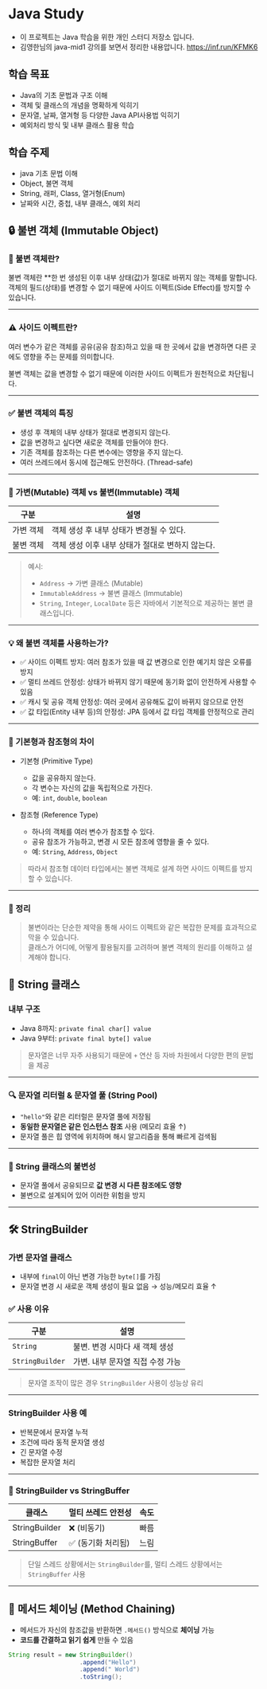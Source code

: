 # Java Study

- 이 프로젝트는 Java 학습을 위한 개인 스터디 저장소 입니다.
- 김영한님의 java-mid1 강의를 보면서 정리한 내용압니다.
  https://inf.run/KFMK6

## 학습 목표
- Java의 기초 문법과 구조 이해
- 객체 및 클래스의 개념을 명확하게 익히기 
- 문자열, 날짜, 열겨형 등 다양한 Java API사용법 익히기 
- 예외처리 방식 및 내부 클래스 활용 학습 

## 학습 주제 
- java 기초 문법 이해 
- Object, 불면 객체
- String, 래퍼, Class, 열거형(Enum)
- 날짜와 시간, 중첩, 내부 클래스, 예외 처리 

## 🔒 불변 객체 (Immutable Object)

### 📌 불변 객체란?
불변 객체란 **한 번 생성된 이후 내부 상태(값)가 절대로 바뀌지 않는 객체를 말합니다.  
객체의 필드(상태)를 변경할 수 없기 때문에 사이드 이펙트(Side Effect)를 방지할 수 있습니다.

---

### ⚠️ 사이드 이펙트란?
여러 변수가 같은 객체를 공유(공유 참조)하고 있을 때 한 곳에서 값을 변경하면 다른 곳에도 영향을 주는 문제를 의미합니다.

불변 객체는 값을 변경할 수 없기 때문에 이러한 사이드 이펙트가 원천적으로 차단됩니다.

---

### ✅ 불변 객체의 특징

- 생성 후 객체의 내부 상태가 절대로 변경되지 않는다.
- 값을 변경하고 싶다면 새로운 객체를 만들어야 한다.
- 기존 객체를 참조하는 다른 변수에는 영향을 주지 않는다.
- 여러 쓰레드에서 동시에 접근해도 안전하다. (Thread-safe)

---

### 🔄 가변(Mutable) 객체 vs 불변(Immutable) 객체

| 구분         | 설명                                                                 |
|--------------|----------------------------------------------------------------------|
| 가변 객체     | 객체 생성 후 내부 상태가 변경될 수 있다.                             |
| 불변 객체     | 객체 생성 이후 내부 상태가 절대로 변하지 않는다.                     |

> 예시:
> - `Address` → 가변 클래스 (Mutable)
> - `ImmutableAddress` → 불변 클래스 (Immutable)
> - `String`, `Integer`, `LocalDate` 등은 자바에서 기본적으로 제공하는 불변 클래스입니다.

---

### 💡 왜 불변 객체를 사용하는가?

- ✅ 사이드 이펙트 방지: 여러 참조가 있을 때 값 변경으로 인한 예기치 않은 오류를 방지
- ✅ 멀티 쓰레드 안정성: 상태가 바뀌지 않기 때문에 동기화 없이 안전하게 사용할 수 있음
- ✅ 캐시 및 공유 객체 안정성: 여러 곳에서 공유해도 값이 바뀌지 않으므로 안전
- ✅ 값 타입(Entity 내부 등)의 안정성: JPA 등에서 값 타입 객체를 안정적으로 관리

---

### 🧠 기본형과 참조형의 차이

- 기본형 (Primitive Type)
    - 값을 공유하지 않는다.
    - 각 변수는 자신의 값을 독립적으로 가진다.
    - 예: `int`, `double`, `boolean`

- 참조형 (Reference Type)
    - 하나의 객체를 여러 변수가 참조할 수 있다.
    - 공유 참조가 가능하고, 변경 시 모든 참조에 영향을 줄 수 있다.
    - 예: `String`, `Address`, `Object`

> 따라서 참조형 데이터 타입에서는 불변 객체로 설계 하면 사이드 이펙트를 방지할 수 있습니다.

---

### 📘 정리

> 불변이라는 단순한 제약을 통해 사이드 이펙트와 같은 복잡한 문제를 효과적으로 막을 수 있습니다.  
> 클래스가 어디에, 어떻게 활용될지를 고려하며 불변 객체의 원리를 이해하고 설계해야 합니다.

## 🧵 String 클래스

### 내부 구조

- Java 8까지: `private final char[] value`
- Java 9부터: `private final byte[] value`

> 문자열은 너무 자주 사용되기 때문에 `+` 연산 등 자바 차원에서 다양한 편의 문법을 제공

---

### 🔍 문자열 리터럴 & 문자열 풀 (String Pool)

- `"hello"`와 같은 리터럴은 문자열 풀에 저장됨
- **동일한 문자열은 같은 인스턴스 참조** 사용 (메모리 효율 ↑)
- 문자열 풀은 힙 영역에 위치하며 해시 알고리즘을 통해 빠르게 검색됨

---

### 📌 String 클래스의 불변성

- 문자열 풀에서 공유되므로 **값 변경 시 다른 참조에도 영향**
- 불변으로 설계되어 있어 이러한 위험을 방지

---

## 🛠 StringBuilder

### 가변 문자열 클래스

- 내부에 `final`이 아닌 변경 가능한 `byte[]`를 가짐
- 문자열 변경 시 새로운 객체 생성이 필요 없음 → 성능/메모리 효율 ↑

### ✅ 사용 이유

| 구분               | 설명                                 |
|--------------------|--------------------------------------|
| `String`           | 불변. 변경 시마다 새 객체 생성        |
| `StringBuilder`    | 가변. 내부 문자열 직접 수정 가능     |

> 문자열 조작이 많은 경우 `StringBuilder` 사용이 성능상 유리

---

### StringBuilder 사용 예

- 반복문에서 문자열 누적
- 조건에 따라 동적 문자열 생성
- 긴 문자열 수정
- 복잡한 문자열 처리

---

### 🔁 StringBuilder vs StringBuffer

| 클래스         | 멀티 쓰레드 안전성 | 속도       |
|----------------|--------------------|------------|
| StringBuilder  | ❌ (비동기)          | 빠름       |
| StringBuffer   | ✅ (동기화 처리됨)   | 느림       |

> 단일 스레드 상황에서는 `StringBuilder`를, 멀티 스레드 상황에서는 `StringBuffer` 사용

---

## 🔗 메서드 체이닝 (Method Chaining)

- 메서드가 자신의 참조값을 반환하면 `.메서드()` 방식으로 **체이닝** 가능
- **코드를 간결하고 읽기 쉽게** 만들 수 있음

```java
String result = new StringBuilder()
                    .append("Hello")
                    .append(" World")
                    .toString();